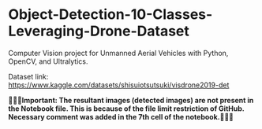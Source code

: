 # Object-Detection-10-Classes-Leveraging-Drone-Dataset
Computer Vision project for Unmanned Aerial Vehicles with Python, OpenCV, and Ultralytics.

Dataset link: https://www.kaggle.com/datasets/shisuiotsutsuki/visdrone2019-det


**🌟🌟🌟Important: The resultant images (detected images) are not present in the Notebook file. This is because of the file limit restriction of GitHub. Necessary comment was added in the 7th cell of the notebook.🌟🌟🌟**
